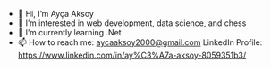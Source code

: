 - 👋 Hi, I’m Ayça Aksoy
- 👀 I’m interested in web development, data science, and chess 
- 🌱 I’m currently learning .Net
- 📫 How to reach me: aycaaksoy2000@gmail.com LinkedIn Profile: https://www.linkedin.com/in/ay%C3%A7a-aksoy-8059351b3/


<!---
aycaaksoy/aycaaksoy is a ✨ special ✨ repository because its `README.md` (this file) appears on your GitHub profile.
You can click the Preview link to take a look at your changes.
--->
